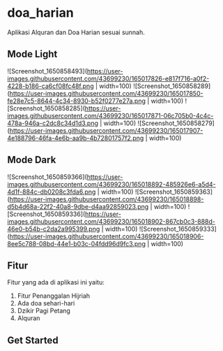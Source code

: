 # doa_harian

Aplikasi Alquran dan Doa Harian sesuai sunnah.

## Mode Light

![Screenshot_1650858493](https://user-images.githubusercontent.com/43699230/165017826-e817f716-a0f2-4228-b186-ca6cf08fc48f.png | width=100)
![Screenshot_1650858289](https://user-images.githubusercontent.com/43699230/165017850-fe28e7c5-8644-4c34-8930-b52f0277e27a.png | width=100)
![Screenshot_1650858285](https://user-images.githubusercontent.com/43699230/165017871-06c705b0-4c4c-478a-946a-c2dc8c34d1d3.png | width=100)
![Screenshot_1650858279](https://user-images.githubusercontent.com/43699230/165017907-4e188796-46fa-4e6b-aa9b-4b72801757f2.png | width=100)

## Mode Dark

![Screenshot_1650859366](https://user-images.githubusercontent.com/43699230/165018892-485926e6-a5d4-4d1f-884c-db0208c3fda6.png | width=100)
![Screenshot_1650859363](https://user-images.githubusercontent.com/43699230/165018898-d5b4d68a-22f2-40a8-9dbe-d4aa92859023.png | width=100)
![Screenshot_1650859336](https://user-images.githubusercontent.com/43699230/165018902-867cb0c3-888d-46e0-b54b-c2da2a995399.png | width=100)
![Screenshot_1650859333](https://user-images.githubusercontent.com/43699230/165018906-8ee5c788-08bd-44e1-b03c-04fdd96d9fc3.png | width=100)

## Fitur

Fitur yang ada di aplikasi ini yaitu:
1. Fitur Penanggalan Hijriah
2. Ada doa sehari-hari
3. Dzikir Pagi Petang
4. Alquran

## Get Started


